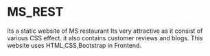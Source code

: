 # MS_REST
Its a static website of MS restaurant
Its very attractive as it consist of various CSS effect.
it also contains customer reviews and blogs.
This website uses HTML,CSS,Bootstrap in Frontend.
